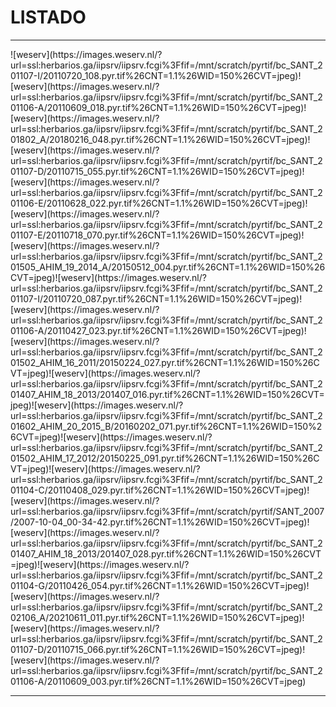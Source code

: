 # LISTADO

<div id='panel' style='background:yellow; border: 3px dashed grey; visibility: hidden; position: fixed; top:5px; background: white; width: 90%; height: 90%; top:5%; left:5%;'>
		<span title="CLOSE" style="cursor:pointer;border:2px solid black;padding:3px;background:lightgrey;font-weight: bold;" onclick="document.getElementById('panel').style.visibility='hidden';">CLOSE</span><br>
		<div id='visor' style='background:cyan;'>
		<li>bla</li>
		<li>bla</li>
		<li>bla</li>
		</div>
		</div>


-----------
<script type='text/javascript'>
		function ver(im='') {
			document.getElementById('panel').style.visibility='visible';
		}
	</script><span onclick="ver();">![weserv](https://images.weserv.nl/?url=ssl:herbarios.ga/iipsrv/iipsrv.fcgi%3Ffif=/mnt/scratch/pyrtif/bc_SANT_201107-I/20110720_108.pyr.tif%26CNT=1.1%26WID=150%26CVT=jpeg)</span><span onclick="ver();">![weserv](https://images.weserv.nl/?url=ssl:herbarios.ga/iipsrv/iipsrv.fcgi%3Ffif=/mnt/scratch/pyrtif/bc_SANT_201106-A/20110609_018.pyr.tif%26CNT=1.1%26WID=150%26CVT=jpeg)</span><span onclick="ver();">![weserv](https://images.weserv.nl/?url=ssl:herbarios.ga/iipsrv/iipsrv.fcgi%3Ffif=/mnt/scratch/pyrtif/bc_SANT_201802_A/20180216_048.pyr.tif%26CNT=1.1%26WID=150%26CVT=jpeg)</span><span onclick="ver();">![weserv](https://images.weserv.nl/?url=ssl:herbarios.ga/iipsrv/iipsrv.fcgi%3Ffif=/mnt/scratch/pyrtif/bc_SANT_201107-D/20110715_055.pyr.tif%26CNT=1.1%26WID=150%26CVT=jpeg)</span><span onclick="ver();">![weserv](https://images.weserv.nl/?url=ssl:herbarios.ga/iipsrv/iipsrv.fcgi%3Ffif=/mnt/scratch/pyrtif/bc_SANT_201106-E/20110628_022.pyr.tif%26CNT=1.1%26WID=150%26CVT=jpeg)</span><span onclick="ver();">![weserv](https://images.weserv.nl/?url=ssl:herbarios.ga/iipsrv/iipsrv.fcgi%3Ffif=/mnt/scratch/pyrtif/bc_SANT_201107-E/20110718_070.pyr.tif%26CNT=1.1%26WID=150%26CVT=jpeg)</span><span onclick="ver();">![weserv](https://images.weserv.nl/?url=ssl:herbarios.ga/iipsrv/iipsrv.fcgi%3Ffif=/mnt/scratch/pyrtif/bc_SANT_201505_AHIM_19_2014_A/20150512_004.pyr.tif%26CNT=1.1%26WID=150%26CVT=jpeg)</span><span onclick="ver();">![weserv](https://images.weserv.nl/?url=ssl:herbarios.ga/iipsrv/iipsrv.fcgi%3Ffif=/mnt/scratch/pyrtif/bc_SANT_201107-I/20110720_087.pyr.tif%26CNT=1.1%26WID=150%26CVT=jpeg)</span><span onclick="ver();">![weserv](https://images.weserv.nl/?url=ssl:herbarios.ga/iipsrv/iipsrv.fcgi%3Ffif=/mnt/scratch/pyrtif/bc_SANT_201106-A/20110427_023.pyr.tif%26CNT=1.1%26WID=150%26CVT=jpeg)</span><span onclick="ver();">![weserv](https://images.weserv.nl/?url=ssl:herbarios.ga/iipsrv/iipsrv.fcgi%3Ffif=/mnt/scratch/pyrtif/bc_SANT_201502_AHIM_16_2011/20150224_027.pyr.tif%26CNT=1.1%26WID=150%26CVT=jpeg)</span><span onclick="ver();">![weserv](https://images.weserv.nl/?url=ssl:herbarios.ga/iipsrv/iipsrv.fcgi%3Ffif=/mnt/scratch/pyrtif/bc_SANT_201407_AHIM_18_2013/201407_016.pyr.tif%26CNT=1.1%26WID=150%26CVT=jpeg)</span><span onclick="ver();">![weserv](https://images.weserv.nl/?url=ssl:herbarios.ga/iipsrv/iipsrv.fcgi%3Ffif=/mnt/scratch/pyrtif/bc_SANT_201602_AHIM_20_2015_B/20160202_071.pyr.tif%26CNT=1.1%26WID=150%26CVT=jpeg)</span><span onclick="ver();">![weserv](https://images.weserv.nl/?url=ssl:herbarios.ga/iipsrv/iipsrv.fcgi%3Ffif=/mnt/scratch/pyrtif/bc_SANT_201502_AHIM_17_2012/20150225_091.pyr.tif%26CNT=1.1%26WID=150%26CVT=jpeg)</span><span onclick="ver();">![weserv](https://images.weserv.nl/?url=ssl:herbarios.ga/iipsrv/iipsrv.fcgi%3Ffif=/mnt/scratch/pyrtif/bc_SANT_201104-C/20110408_029.pyr.tif%26CNT=1.1%26WID=150%26CVT=jpeg)</span><span onclick="ver();">![weserv](https://images.weserv.nl/?url=ssl:herbarios.ga/iipsrv/iipsrv.fcgi%3Ffif=/mnt/scratch/pyrtif/SANT_2007/2007-10-04_00-34-42.pyr.tif%26CNT=1.1%26WID=150%26CVT=jpeg)</span><span onclick="ver();">![weserv](https://images.weserv.nl/?url=ssl:herbarios.ga/iipsrv/iipsrv.fcgi%3Ffif=/mnt/scratch/pyrtif/bc_SANT_201407_AHIM_18_2013/201407_028.pyr.tif%26CNT=1.1%26WID=150%26CVT=jpeg)</span><span onclick="ver();">![weserv](https://images.weserv.nl/?url=ssl:herbarios.ga/iipsrv/iipsrv.fcgi%3Ffif=/mnt/scratch/pyrtif/bc_SANT_201104-G/20110426_054.pyr.tif%26CNT=1.1%26WID=150%26CVT=jpeg)</span><span onclick="ver();">![weserv](https://images.weserv.nl/?url=ssl:herbarios.ga/iipsrv/iipsrv.fcgi%3Ffif=/mnt/scratch/pyrtif/bc_SANT_202106_A/20210611_011.pyr.tif%26CNT=1.1%26WID=150%26CVT=jpeg)</span><span onclick="ver();">![weserv](https://images.weserv.nl/?url=ssl:herbarios.ga/iipsrv/iipsrv.fcgi%3Ffif=/mnt/scratch/pyrtif/bc_SANT_201107-D/20110715_066.pyr.tif%26CNT=1.1%26WID=150%26CVT=jpeg)</span><span onclick="ver();">![weserv](https://images.weserv.nl/?url=ssl:herbarios.ga/iipsrv/iipsrv.fcgi%3Ffif=/mnt/scratch/pyrtif/bc_SANT_201106-A/20110609_003.pyr.tif%26CNT=1.1%26WID=150%26CVT=jpeg)</span>

-----------
